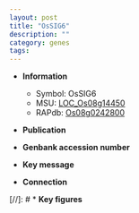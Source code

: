 ```yaml
---
layout: post
title: "OsSIG6"
description: ""
category: genes
tags: 
---
```


* **Information**  
    + Symbol: OsSIG6  
    + MSU: [LOC_Os08g14450](http://rice.uga.edu/cgi-bin/ORF_infopage.cgi?orf=LOC_Os08g14450)  
    + RAPdb: [Os08g0242800](http://rapdb.dna.affrc.go.jp/viewer/gbrowse_details/irgsp1?name=Os08g0242800)  

* **Publication**  

* **Genbank accession number**  

* **Key message**  

* **Connection**  

[//]: # * **Key figures**  


